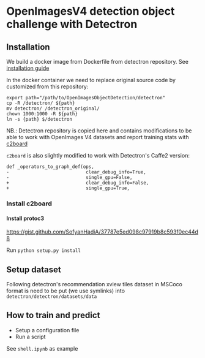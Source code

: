 # OpenImagesV4 detection object challenge with Detectron

## Installation

We build a docker image from Dockerfile from detectron repository.
See [installation guide](https://github.com/facebookresearch/Detectron/blob/master/INSTALL.md)

In the docker container we need to replace original source code by customized from this repository:
```
export path="/path/to/OpenImagesObjectDetection/detectron"
cp -R /detectron/ ${path}
mv detectron/ /detectron_original/
chown 1000:1000 -R ${path}
ln -s {path} $/detectron
```

NB.: Detectron repository is copied here and contains modifications to be able
to work with OpenImages V4 datasets and report training stats with [c2board](https://github.com/endernewton/c2board.git)

`c2board` is also slightly modified to work with Detectron's Caffe2 version:
```
def _operators_to_graph_def(ops,
-                            clear_debug_info=True,
-                            single_gpu=False,
+                            clear_debug_info=False,
+                            single_gpu=True,
```

### Install c2board

#### Install protoc3
https://gist.github.com/SofyanHadiA/37787e5ed098c97919b8c593f0ec44d8

Run `python setup.py install`

## Setup dataset

Following detectron's recommendation xview tiles dataset in MSCoco format is need to be put (we use symlinks) into
`detectron/detectron/datasets/data`

## How to train and predict

- Setup a configuration file
- Run a script

See `shell.ipynb` as example
